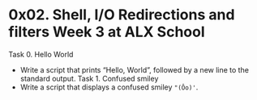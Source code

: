 # 0x02. Shell, I/O Redirections and filters Week 3 at ALX School
Task 0. Hello World
- Write a script that prints “Hello, World”, followed by a new line to the standard output.
Task 1. Confused smiley
- Write a script that displays a confused smiley `"(Ôo)'`.
